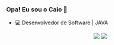 ### Opa! Eu sou o Caio 👋

- 💻 Desenvolvedor de Software | JAVA

<div align="center">
  <a href="https://github.com/ctncaio">

  
</div>

  <div> 
    <p align="center">
  <a href="https://instagram.com/ctncaio" target="_blank"><img src="https://img.shields.io/badge/-Instagram-%23E4405F?style=for-the-badge&logo=instagram&logoColor=white" target="_blank"></a>
  <a href = "mailto:ctncaio.sb@gmail.com"><img src="https://img.shields.io/badge/-Gmail-%23333?style=for-the-badge&logo=gmail&logoColor=white" target="_blank"></a>
</div>

  
